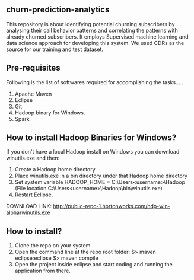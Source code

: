 churn-prediction-analytics
--------------------------

This repository is about identifying potential churning subscribers by analysing their call behavior
patterns and correlating the patterns with already churned subscribers. 
It employs Supervised machine learning and data science approach for developing this system. 
We used CDRs as the source for our training and test dataset.

Pre-requisites
--------------
Following is the list of softwares required for accomplishing the tasks.....
1. Apache Maven
2. Eclipse
3. Git
4. Hadoop binary for Windows.
5. Spark

How to install Hadoop Binaries for Windows?
---------------

If you don't have a local Hadoop install on Windows you can download winutils.exe and then: 

1. Create a Hadoop home directory
2. Place winutils.exe in a bin directory under that Hadoop home directory   
3. Set system variable HADOOP_HOME = C:\Users\<username>\Hadoop    
(File location C:\Users\<username>\Hadoop\bin\winutils.exe)
4. Restart Eclipse.

DOWNLOAD LINK: http://public-repo-1.hortonworks.com/hdp-win-alpha/winutils.exe

How to install?
---------------
1. Clone the repo on your system.
2. Open the command line at the repo root folder:
    $> maven eclipse:eclipse
    $> maven compile
3. Open the project inside eclipse and start coding and running the application from there.



